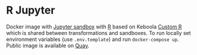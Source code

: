 # R Jupyter
Docker image with [Jupyter sandbox](https://help.keboola.com/manipulation/transformations/sandbox/) with 
[R](https://cran.r-project.org/) based on Keboola 
[Custom R](https://github.com/keboola/docker-custom-r) which is shared between 
transformations and sandboxes. To run locally set environment variables (use `.env.template`) and 
run `docker-compose up`. Public image is available on 
[Quay](https://quay.io/repository/keboola/docker-r-jupyter).

